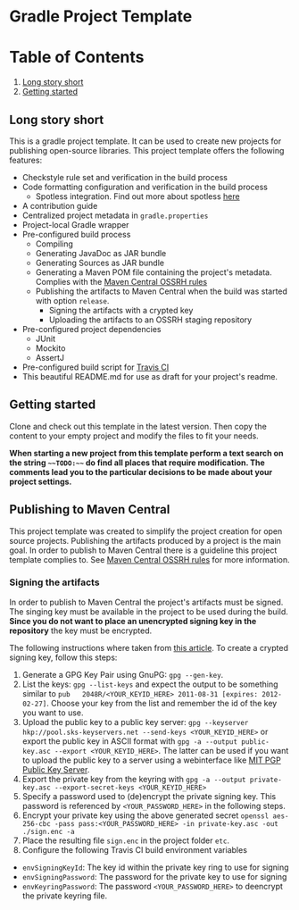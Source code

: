 [//]: # (~~TODO:~~ Change this readme and describe your project. Give a short introduction with the most significant information and then provide a closer look to your project using the headlines and the table of content to structure the readme file.)

# Gradle Project Template

# Table of Contents
1. [Long story short](#long-story-short)
2. [Getting started](#getting-started)

## Long story short

This is a gradle project template. It can be used to create new projects for publishing open-source libraries. This project template offers the following features:
* Checkstyle rule set and verification in the build process
* Code formatting configuration and verification in the build process
  * Spotless integration. Find out more about spotless [here](https://github.com/diffplug/spotless)
* A contribution guide
* Centralized project metadata in `gradle.properties`
* Project-local Gradle wrapper
* Pre-configured build process
  * Compiling
  * Generating JavaDoc as JAR bundle
  * Generating Sources as JAR bundle
  * Generating a Maven POM file containing the project's metadata. Complies with the [Maven Central OSSRH rules](http://central.sonatype.org/pages/ossrh-guide.html)
  * Publishing the artifacts to Maven Central when the build was started with option `release`.
    * Signing the artifacts with a crypted key
    * Uploading the artifacts to an OSSRH staging repository
* Pre-configured project dependencies
  * JUnit
  * Mockito
  * AssertJ
* Pre-configured build script for [Travis CI](https://travis-ci.org/)
* This beautiful README.md for use as draft for your project's readme.

## Getting started

Clone and check out this template in the latest version. Then copy the content to your empty project and modify the files to fit your needs.

__When starting a new project from this template perform a text search on the string `~~TODO:~~` do find all places that require modification. The comments lead you to the particular decisions to be made about your project settings.__

## Publishing to Maven Central

This project template was created to simplify the project creation for open source projects. Publishing the artifacts produced by a project is the main goal. In order to publish to Maven Central there is a guideline this project template complies to. See [Maven Central OSSRH rules](http://central.sonatype.org/pages/ossrh-guide.html) for more information.

### Signing the artifacts
In order to publish to Maven Central the project's artifacts must be signed. The singing key must be available in the project to be used during the build. __Since you do not want to place an unencrypted signing key in the repository__ the key must be encrypted.

The following instructions where taken from [this article](http://central.sonatype.org/pages/working-with-pgp-signatures.html). To create a crypted signing key, follow this steps:

1. Generate a GPG Key Pair using GnuPG: `gpg --gen-key`.
2. List the keys: `gpg --list-keys` and expect the output to be something similar to `pub   2048R/<YOUR_KEYID_HERE> 2011-08-31 [expires: 2012-02-27]`. Choose your key from the list and remember the id of the key you want to use.
3. Upload the public key to a public key server: `gpg --keyserver hkp://pool.sks-keyservers.net --send-keys <YOUR_KEYID_HERE>` or export the public key in ASCII format with `gpg -a --output public-key.asc --export <YOUR_KEYID_HERE>`. The latter can be used if you want to upload the public key to a server using a webinterface like [MIT PGP Public Key Server](http://pgp.mit.edu/).
5. Export the private key from the keyring with `gpg -a --output private-key.asc --export-secret-keys <YOUR_KEYID_HERE>`
4. Specify a password used to (de)encrypt the private signing key. This password is referenced by `<YOUR_PASSWORD_HERE>` in the following steps.
5. Encrypt your private key using the above generated secret `openssl aes-256-cbc -pass pass:<YOUR_PASSWORD_HERE> -in private-key.asc -out ./sign.enc -a`
6. Place the resulting file `sign.enc` in the project folder `etc`.
7. Configure the following Travis CI build environment variables
  * `envSigningKeyId`: The key id within the private key ring to use for signing
  * `envSigningPassword`: The password for the private key to use for signing
  * `envKeyringPassword`: The password `<YOUR_PASSWORD_HERE>` to deencrypt the private keyring file.